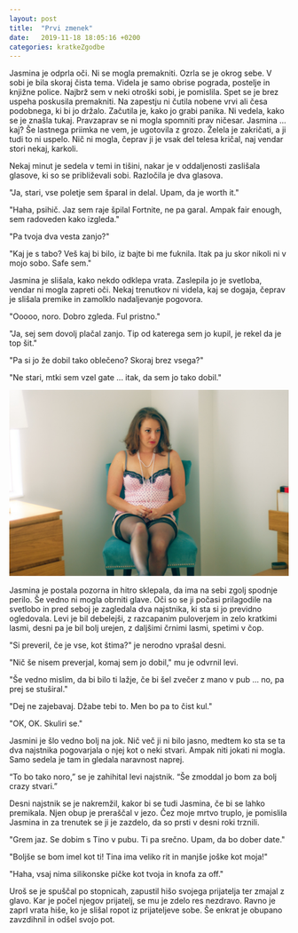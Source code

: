 ```yaml
---
layout: post
title:  "Prvi zmenek"
date:   2019-11-18 18:05:16 +0200
categories: kratkeZgodbe
---
```

Jasmina je odprla oči. Ni se mogla premakniti. Ozrla se je okrog sebe. V sobi je bila skoraj čista tema. Videla je samo obrise pograda, postelje in knjižne police. Najbrž sem v neki otroški sobi, je pomislila. Spet se je brez uspeha poskusila premakniti. Na zapestju ni čutila nobene vrvi ali česa podobnega, ki bi jo držalo. Začutila je, kako jo grabi panika. Ni vedela, kako se je znašla tukaj. Pravzaprav se ni mogla spomniti prav ničesar. Jasmina … kaj? Še lastnega priimka ne vem, je ugotovila z grozo. Želela je zakričati, a ji tudi to ni uspelo. Nič ni mogla, čeprav ji je vsak del telesa kričal, naj vendar stori nekaj, karkoli.

Nekaj minut je sedela v temi in tišini, nakar je v oddaljenosti zaslišala glasove, ki so se približevali sobi. Razločila je dva glasova.

"Ja, stari, vse poletje sem šparal in delal. Upam, da je worth it."

"Haha, psihič. Jaz sem raje špilal Fortnite, ne pa garal. Ampak fair enough, sem radoveden kako izgleda."

"Pa tvoja dva vesta zanjo?"

"Kaj je s tabo? Veš kaj bi bilo, iz bajte bi me fuknila. Itak pa ju skor nikoli ni v mojo sobo. Safe sem."

Jasmina je slišala, kako nekdo odklepa vrata. Zaslepila jo je svetloba, vendar ni mogla zapreti oči. Nekaj trenutkov ni videla, kaj se dogaja, čeprav je slišala premike in zamolklo nadaljevanje pogovora.

"Ooooo, noro. Dobro zgleda. Ful pristno."

"Ja, sej sem dovolj plačal zanjo. Tip od katerega sem jo kupil, je rekel da je top šit."

"Pa si jo že dobil tako oblečeno? Skoraj brez vsega?"

"Ne stari, mtki sem vzel gate ... itak, da sem jo tako dobil."

![prvi-zmenek.png](/assets/images/prvi-zmenek.png)

Jasmina je postala pozorna in hitro sklepala, da ima na sebi zgolj spodnje perilo. Še vedno ni mogla obrniti glave. Oči so se ji počasi prilagodile na svetlobo in pred seboj je zagledala dva najstnika, ki sta si jo previdno ogledovala. Levi je bil debelejši, z razcapanim puloverjem in zelo kratkimi lasmi, desni pa je bil bolj urejen, z daljšimi črnimi lasmi, spetimi v čop.

"Si preveril, če je vse, kot štima?" je nerodno vprašal desni.

"Nič še nisem preverjal, komaj sem jo dobil," mu je odvrnil levi.

"Še vedno mislim, da bi bilo ti lažje, če bi šel zvečer z mano v pub … no, pa prej se stuširal."

"Dej ne zajebavaj. Džabe tebi to. Men bo pa to čist kul."

"OK, OK. Skuliri se."

Jasmini je šlo vedno bolj na jok. Nič več ji ni bilo jasno, medtem ko sta se ta dva najstnika pogovarjala o njej kot o neki stvari. Ampak niti jokati ni mogla. Samo sedela je tam in gledala naravnost naprej.

“To bo tako noro,” se je zahihital levi najstnik. “Še zmoddal jo bom za bolj crazy stvari.”

Desni najstnik se je nakremžil, kakor bi se tudi Jasmina, če bi se lahko premikala. Njen obup je preraščal v jezo. Čez moje mrtvo truplo, je pomislila Jasmina in za trenutek se ji je zazdelo, da so prsti v desni roki trznili.

"Grem jaz. Se dobim s Tino v pubu. Ti pa srečno. Upam, da bo dober date."

"Boljše se bom imel kot ti! Tina ima veliko rit in manjše joške kot moja!"

"Haha, vsaj nima silikonske pičke kot tvoja in knofa za off."

Uroš se je spuščal po stopnicah, zapustil hišo svojega prijatelja ter zmajal z glavo. Kar je počel njegov prijatelj, se mu je zdelo res nezdravo. Ravno je zaprl vrata hiše, ko je slišal ropot iz prijateljeve sobe. Še enkrat je obupano zavzdihnil in odšel svojo pot.


